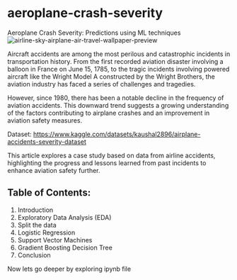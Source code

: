 # aeroplane-crash-severity
Aeroplane Crash Severity: Predictions using ML techniques
![airline-sky-airplane-air-travel-wallpaper-preview](https://github.com/mrvinayakjha/aeroplane-crash-severity/assets/100670889/07b22e7b-e6af-40c9-a66f-bb2f5525f29b)



Aircraft accidents are among the most perilous and catastrophic incidents in transportation history. From the first recorded aviation disaster involving a balloon in France on June 15, 1785, to the tragic incidents involving powered aircraft like the Wright Model A constructed by the Wright Brothers, the aviation industry has faced a series of challenges and tragedies.

However, since 1980, there has been a notable decline in the frequency of aviation accidents. This downward trend suggests a growing understanding of the factors contributing to airplane crashes and an improvement in aviation safety measures.

Dataset: https://www.kaggle.com/datasets/kaushal2896/airplane-accidents-severity-dataset

This article explores a case study based on data from airline accidents, highlighting the progress and lessons learned from past incidents to enhance aviation safety further.

## Table of Contents:
1. Introduction
2. Exploratory Data Analysis (EDA)
3. Split the data
4. Logistic Regression
5. Support Vector Machines
6. Gradient Boosting Decision Tree
7. Conclusion

Now lets go deeper by exploring ipynb file
